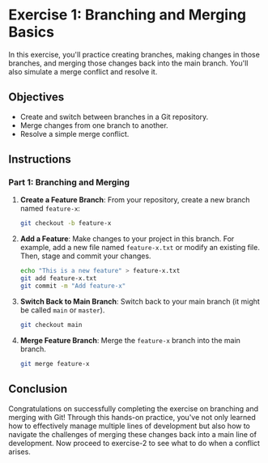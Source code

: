 # Exercise 1: Branching and Merging Basics

In this exercise, you'll practice creating branches, making changes in those branches, and merging those changes back into the main branch. You'll also simulate a merge conflict and resolve it.

## Objectives

- Create and switch between branches in a Git repository.
- Merge changes from one branch to another.
- Resolve a simple merge conflict.

## Instructions

### Part 1: Branching and Merging

1. **Create a Feature Branch**: From your repository, create a new branch named `feature-x`:

    ```bash
    git checkout -b feature-x
    ```

2. **Add a Feature**: Make changes to your project in this branch. For example, add a new file named `feature-x.txt` or modify an existing file. Then, stage and commit your changes.

    ```bash
    echo "This is a new feature" > feature-x.txt
    git add feature-x.txt
    git commit -m "Add feature-x"
    ```

3. **Switch Back to Main Branch**: Switch back to your main branch (it might be called `main` or `master`).

    ```bash
    git checkout main
    ```

4. **Merge Feature Branch**: Merge the `feature-x` branch into the main branch.

    ```bash
    git merge feature-x
    ```

## Conclusion

Congratulations on successfully completing the exercise on branching and merging with Git! Through this hands-on practice, you've not only learned how to effectively manage multiple lines of development but also how to navigate the challenges of merging these changes back into a main line of development. Now proceed to exercise-2 to see what to do when a conflict arises.

